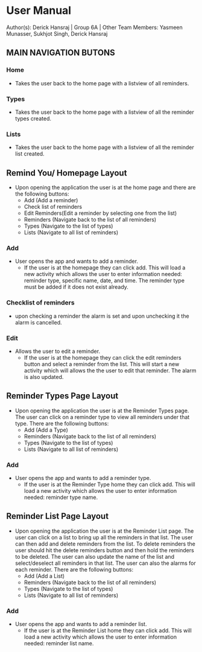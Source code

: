 # User Manual

Author(s): Derick Hansraj | Group 6A | Other Team Members: Yasmeen Munasser, Sukhjot Singh, 
									  Derick Hansraj 
## MAIN NAVIGATION BUTONS								  
### Home
* Takes the user back to the home page with a listview of all reminders.

### Types
* Takes the user back to the home page with a listview of all the reminder types created.

### Lists
* Takes the user back to the home page with a listview of all the reminder list created.
								  
## Remind You/ Homepage Layout
* Upon opening the application the user is at the home page and there are the following buttons:
    * Add (Add a reminder)
    * Check list of reminders
    * Edit Reminders(Edit a reminder by selecting one from the list)
    * Reminders (Navigate back to the list of all reminders)
    * Types (Navigate to the list of types)
    * Lists (Navigate to all list of reminders)


### Add
* User opens the app and wants to add a reminder.
     * If the user is at the homepage they can click add. This will load a new activity
     which allows the user to enter information needed: reminder type, specific name, date, and time.
     The reminder type must be added if it does not exist already.
     
### Checklist of reminders
* upon checking a reminder the alarm is set and upon unchecking it the alarm is cancelled.
      
### Edit
* Allows the user to edit a reminder.
    * If the user is at the homepage they can click the edit reminders button and
     select a reminder from the list. This will start a new activity which will allows the
      the user to edit that reminder. The alarm is also updated.
 
 
 ## Reminder Types Page Layout
 * Upon opening the application the user is at the Reminder Types page. The user can click on a reminder type to view
 all reminders under that type. There are the following buttons:
     * Add (Add a Type)
     * Reminders (Navigate back to the list of all reminders)
     * Types (Navigate to the list of types)
     * Lists (Navigate to all list of reminders)
 
 ### Add
 * User opens the app and wants to add a reminder type.
      * If the user is at the Reminder Type home they can click add. This will load a new activity
      which allows the user to enter information needed: reminder type name.
      
## Reminder List Page Layout
 * Upon opening the application the user is at the Reminder List page. The user can click on a list
  to bring up all the reminders in that list. The user can then add and delete reminders from the list. To delete
  reminders the user should hit the delete reminders button and then hold the reminders to be deleted.
  The user can also update the name of the list and select/deselect all reminders in that list. The user can also 
  the alarms for each reminder.
  There are the following buttons:
     * Add (Add a List)
     * Reminders (Navigate back to the list of all reminders)
     * Types (Navigate to the list of types)
     * Lists (Navigate to all list of reminders)

 ### Add
 * User opens the app and wants to add a reminder list.
      * If the user is at the Reminder List home they can click add. This will load a new activity
      which allows the user to enter information needed: reminder list name.




 
